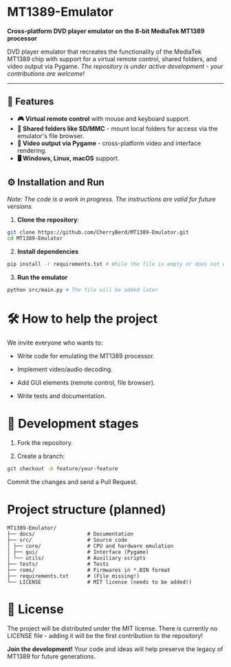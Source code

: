 # MT1389-Emulator

**Cross-platform DVD player emulator on the 8-bit MediaTek MT1389 processor**

DVD player emulator that recreates the functionality of the MediaTek MT1389 chip with support for a virtual remote control, shared folders, and video output via Pygame.
*The repository is under active development - your contributions are welcome!*

---

## 📌 Features
- **🎮 Virtual remote control** with mouse and keyboard support.
- **📂 Shared folders like SD/MMC** - mount local folders for access via the emulator's file browser.
- **🎥 Video output via Pygame** - cross-platform video and interface rendering.
- **🖥️ Windows, Linux, macOS** support.

## ⚙️ Installation and Run
*Note: The code is a work in progress. The instructions are valid for future versions.*

1. **Clone the repository**:
```bash
git clone https://github.com/CherryBerd/MT1389-Emulator.git
cd MT1389-Emulator
```

2. **Install dependencies**
```bash
pip install -r requirements.txt # While the file is empty or does not exist, you need to add Pygame and other libraries
```

3. **Run the emulator**
```bash
python src/main.py # The file will be added later
```

# 🛠️ How to help the project
We invite everyone who wants to:

* Write code for emulating the MT1389 processor.

* Implement video/audio decoding.

* Add GUI elements (remote control, file browser).

* Write tests and documentation.

# 🔄 Development stages
1. Fork the repository.

2. Create a branch:

```bash
git checkout -b feature/your-feature
```
Commit the changes and send a Pull Request.

# Project structure (planned)

```plaintext
MT1389-Emulator/
├── docs/                 # Documentation
├── src/                  # Source code
│ ├── core/               # CPU and hardware emulation
│ ├── gui/                # Interface (Pygame)
│ └── utils/              # Auxiliary scripts
├── tests/                # Tests
├── roms/                 # Firmwares in *.BIN format
├── requirements.txt      # (File missing!)
└── LICENSE               # MIT license (needs to be added!)
```

# 📜 License

The project will be distributed under the MIT license. There is currently no LICENSE file - adding it will be the first contribution to the repository!

**Join the development!**
Your code and ideas will help preserve the legacy of MT1389 for future generations.
